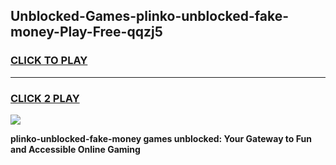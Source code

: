 
## Unblocked-Games-plinko-unblocked-fake-money-Play-Free-qqzj5
<h3>
<a href="https://premium76.site?title=plinko-unblocked-fake-money&ref=20M">CLICK TO PLAY</a></h3>
<hr>

<h3>
<a href="https://premium76.site?title=plinko-unblocked-fake-money&ref=20M">CLICK 2 PLAY</a>
  
</h3>

<a href="https://premium76.site?title=plinko-unblocked-fake-money&ref=19M"><img src="https://clearcache.store/games.png"></a>


**plinko-unblocked-fake-money games unblocked: Your Gateway to Fun and Accessible Online Gaming**
